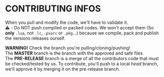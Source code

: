 # CONTRIBUTING INFOS

When you pull and modify the code, we'll have to validate it.   
⚠️ - Do NOT push compiled or packed codes. We won't accept them (So **only** `.lua`, not `.lc`, `.psarc` or `.pkg`...) because we compile, pack and publish the versions releases ourself.

**WARNING!** Check the branch you're pulling/cloning/pushing!  
The **MASTER** branch is the branch with the approved and safe files  
The **PRE-RELEASE** branch is a merge of all the contributors code that must be checked/tested by us.
To contribute, you'll push to a local *head* branch, we'll approve it by merging it on the pre-release branch.
